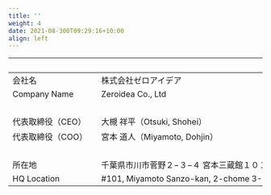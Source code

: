 ```yaml
---
title: ''
weight: 4
date: 2021-08-300T09:29:16+10:00
align: left
---
```



|  &emsp;&emsp;&emsp;&emsp;&emsp;&emsp;&emsp;&emsp;&emsp;&emsp; | &emsp;&emsp;&emsp;&emsp;&emsp;&emsp;&emsp;&emsp;&emsp;&emsp;&emsp;&emsp;&emsp;&emsp;&emsp;&emsp;&emsp;&emsp;&emsp;&emsp;&emsp;&emsp;&emsp;&emsp;&emsp;&emsp;&emsp;&emsp;&emsp;&emsp;&emsp;&emsp;&emsp;&emsp;&emsp;   |
| --- | --- |
| 会社名                | 株式会社ゼロアイデア           |
| Company Name          | Zeroidea Co., Ltd              |
| &emsp;| &emsp; |
| 代表取締役（CEO）     | 大槻 祥平（Otsuki, Shohei）    |
| 代表取締役（COO）     | 宮本 道人（Miyamoto, Dohjin）  |
| &emsp; | &emsp; |
| 所在地 | 千葉県市川市菅野２−３−４ 宮本三蔵館１０１号   |
| HQ Location | #101, Miyamoto Sanzo-kan, 2-chome 3-4, Sugano, Ichikawa, Chiba, JP |